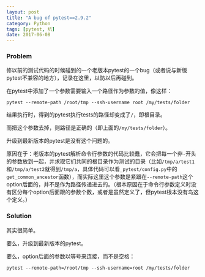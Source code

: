 ```yaml
---
layout: post
title: "A bug of pytest==2.9.2"
category: Python
tags: [pytest, 坑]
date: 2017-06-08
---
```


### Problem

修以前的测试代码的时候碰到的一个老版本pytest的一个bug（或者说与新版pytest不兼容的地方），记录在这里，以防以后再碰到。

在pytest中添加了一个参数需要输入一个路径作为参数的值，像这样：

```
pytest --remote-path /root/tmp --ssh-username root /my/tests/folder
```

结果执行时，得到的pytest执行tests的路径却变成了`/`，即根目录。

而把这个参数去掉，则路径是正确的（即上面的`/my/tests/folder`）。

升级到最新版本的pytest是没有这个问题的。

原因在于：老版本的pytest解析命令行参数的代码比较蠢，它会把每一个非`-`开头的参数放到一起，并求取它们共同的根目录作为测试的目录（比如`/tmp/a/test1`和`/tmp/a/test2`就得到`/tmp/a`，具体代码可以看`_pytest/config.py`中的`get_common_ancestor`函数），而实际这里这个参数是紧跟在`--remote-path`这个option后面的，并不是作为路径传递进去的。（根本原因在于命令行参数定义时没有区分每个option后面跟的参数个数，或者是虽然定义了，但pytest根本没有鸟这个定义。）

### Solution

其实很简单。

要么，升级到最新版本的pytest。

要么，option后面的参数以等号来连接，而不是空格：

```
pytest --remote-path=/root/tmp --ssh-username=root /my/tests/folder
```